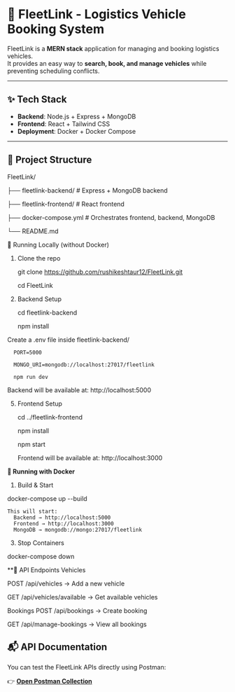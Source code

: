 # 🚚 FleetLink - Logistics Vehicle Booking System

FleetLink is a **MERN stack** application for managing and booking logistics vehicles.  
It provides an easy way to **search, book, and manage vehicles** while preventing scheduling conflicts.  

---

## ✨ Tech Stack
- **Backend**: Node.js + Express + MongoDB  
- **Frontend**: React + Tailwind CSS  
- **Deployment**: Docker + Docker Compose  

---

## 📂 Project Structure




FleetLink/

 ├── fleetlink-backend/               # Express + MongoDB backend

 
 ├── fleetlink-frontend/              # React frontend

 
 ├── docker-compose.yml              # Orchestrates frontend, backend, MongoDB

 
 └── README.md

🚀 Running Locally (without Docker)

1. Clone the repo
   
    git clone https://github.com/rushikeshtaur12/FleetLink.git
  
    cd FleetLink
  
3. Backend Setup
   
     cd fleetlink-backend
   
      npm install
   
  Create a .env file inside fleetlink-backend/
  
      PORT=5000
      
      MONGO_URI=mongodb://localhost:27017/fleetlink
      
      npm run dev
      
   Backend will be available at: http://localhost:5000
   
5. Frontend Setup
   
   cd ../fleetlink-frontend
   
   npm install
   
   npm start
   
   Frontend will be available at: http://localhost:3000
   
**🐳 Running with Docker**
1. Build & Start
   
  docker-compose up --build
  
    This will start:
      Backend → http://localhost:5000
      Frontend → http://localhost:3000
      MongoDB → mongodb://mongo:27017/fleetlink
      
3. Stop Containers

  docker-compose down

**📌 API Endpoints
Vehicles

POST /api/vehicles → Add a new vehicle

GET /api/vehicles/available → Get available vehicles

Bookings
POST /api/bookings → Create booking

GET /api/manage-bookings → View all bookings

## 📬 API Documentation  

You can test the FleetLink APIs directly using Postman:  

👉 [**Open Postman Collection**](https://web.postman.co/workspace/My-Workspace~c61b29af-0f59-4bac-8ede-843f6aee4ed9/collection/38355067-5a35da7e-7940-44e9-a4f7-c7ee6ea933e6?action=share&source=copy-link&creator=38355067)



 



